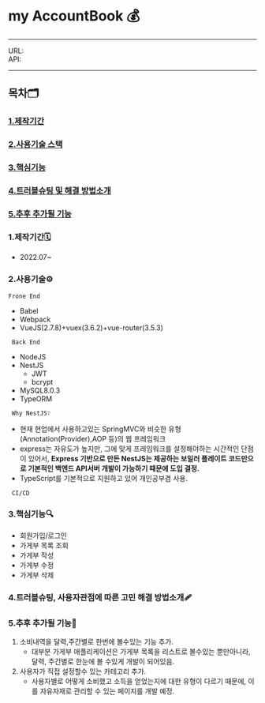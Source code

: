 # my AccountBook 💰

---
URL:    
API:    

---
## 목차🗂
### [1.제작기간](https://github.com/awdsza/my-moneybook#1%EC%A0%9C%EC%9E%91%EA%B8%B0%EA%B0%84-1) 
### [2.사용기술 스택](https://github.com/awdsza/my-moneybook#2%EC%82%AC%EC%9A%A9%EA%B8%B0%EC%88%A0%EF%B8%8F)
### [3.핵심기능](https://github.com/awdsza/my-moneybook#3%ED%95%B5%EC%8B%AC%EA%B8%B0%EB%8A%A5-1)
### [4.트러블슈팅 및 해결 방법소개](https://github.com/awdsza/my-moneybook#4%ED%8A%B8%EB%9F%AC%EB%B8%94%EC%8A%88%ED%8C%85-%EC%82%AC%EC%9A%A9%EC%9E%90%EA%B4%80%EC%A0%90%EC%97%90-%EB%94%B0%EB%A5%B8-%EA%B3%A0%EB%AF%BC-%ED%95%B4%EA%B2%B0-%EB%B0%A9%EB%B2%95%EC%86%8C%EA%B0%9C)
### [5.추후 추가될 기능](https://github.com/awdsza/my-moneybook#5%EC%B6%94%ED%9B%84-%EC%B6%94%EA%B0%80%EB%90%A0-%EA%B8%B0%EB%8A%A5-1)
### 1.제작기간🗓
- 2022.07~
### 2.사용기술⚙️
```Frone End```
- Babel
- Webpack
- VueJS(2.7.8)+vuex(3.6.2)+vue-router(3.5.3)

``` Back End```
- NodeJS
- NestJS
    - JWT
    - bcrypt
- MySQL8.0.3
- TypeORM

``` Why NestJS❔```
- 현재 현업에서 사용하고있는 SpringMVC와 비슷한 유형(Annotation(Provider),AOP 등)의 웹 프레임워크
- express는 자유도가 높지만, 그에 맞게 프레임워크를 설정해야하는 시간적인 단점이 있어서, **Express 기반으로 만든 NestJS는 제공하는 보일러 플레이트 코드만으로 기본적인 백엔드 API서버 개발이 가능하기 때문에 도입 결정.**
- TypeScript를 기본적으로 지원하고 있어 개인공부겸 사용.

``` CI/CD```

### 3.핵심기능🔍
- 회원가입/로그인
- 가게부 목록 조회
- 가게부 작성
- 가게부 수정
- 가게부 삭제
### 4.트러블슈팅, 사용자관점에 따른 고민 해결 방법소개🩹
### 5.추후 추가될 기능📝
1. 소비내역을 달력,주간별로 한번에 볼수있는 기능 추가.
   - 대부분 가게부 애플리케이션은 가게부 목록을 리스트로 볼수있는 뿐만아니라, 달력, 주간별로 한눈에 볼 수있게 개발이 되어있음.
2. 사용자가 직접 설정할수 있는 카테고리 추가.
   - 사용자별로 어떻게 소비했고 소득을 얻었는지에 대한 유형이 다르기 때문에, 이를 자유자재로 관리할 수 있는 페이지를 개발 예정.

